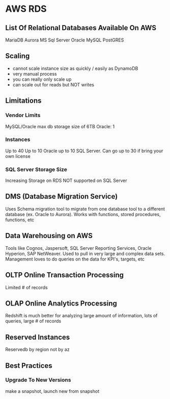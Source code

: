 # AWS RDS

## List Of Relational Databases Available On AWS
MariaDB
Aurora
MS Sql Server
Oracle
MySQL
PostGRES

## Scaling
- cannot scale instance size as quickly / easily as DynamoDB
- very manual process
- you can really only scale up
- can scale out for reads but NOT writes

## Limitations
### Vendor Limits
MySQL/Oracle max db storage size of 6TB
Oracle: 1

### Instances
Up to 40
Up to 10 Oracle
up to 10 SQL Server. Can go up to 30 if bring your own license

### SQL Server Storage Size
Increasing Storage on RDS NOT supported on SQL Server

## DMS (Database Migration Service)
Uses Schema migration tool to migrate from one database tool to a different
database (ex. Oracle to Aurora). Works with functions, stored procedures,
functions, etc

## Data Warehousing on AWS
Tools like Cognos, Jaspersoft, SQL Server Reporting Services, Oracle Hyperion,
SAP NetWeaver. Used to pull in very large and complex data sets. Management
loves to do queries on the data for KPI's, targets, etc

## OLTP Online Transaction Processing
Limited # of records

## OLAP Online Analytics Processing
Redshift is much better for analyzing large amount of information, lots of
queries, large # of records

## Reserved Instances
Reservedb by region not by az

## Best Practices

### Upgrade To New Versions
make a snapshot, launch new from snapshot
